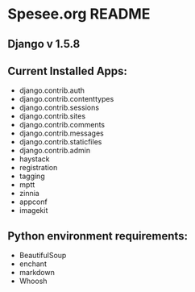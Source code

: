 # Spesee.org README

## Django v 1.5.8

## Current Installed Apps:
  - django.contrib.auth
  - django.contrib.contenttypes
  - django.contrib.sessions
  - django.contrib.sites
  - django.contrib.comments
  - django.contrib.messages
  - django.contrib.staticfiles
  - django.contrib.admin
  - haystack
  - registration
  - tagging
  - mptt
  - zinnia
  - appconf
  - imagekit

## Python environment requirements:
  - BeautifulSoup
  - enchant
  - markdown
  - Whoosh